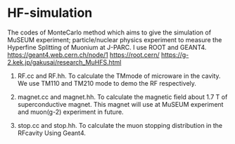# HF-simulation
The codes of MonteCarlo method which aims to give the simulation of MuSEUM experiment; particle/nuclear physics experiment to measure the Hyperfine Splitting of Muonium at J-PARC. I use ROOT and GEANT4. 
https://geant4.web.cern.ch/node/1 
https://root.cern/
https://g-2.kek.jp/gakusai/research_MuHFS.html

1. RF.cc and RF.hh.
To calculate the TMmode of microware in the cavity. We use TM110 and TM210 mode to demo the RF respectively.

2. magnet.cc and magnet.hh.
To calculate the magnetic field about 1.7 T of superconductive magnet. This magnet will use at MuSEUM experiment and muon(g-2) experiment in future.

3. stop.cc and stop.hh.
To calculate the muon stopping distribution in the RFcavity Using Geant4. 
